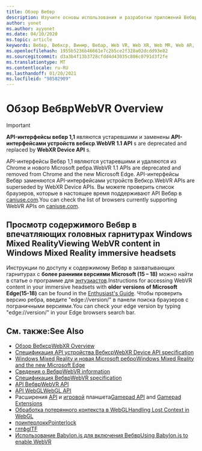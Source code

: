 ```yaml
---
title: Обзор Вебвр
description: Изучите основы использования и разработки приложений Вебвр, работающих на впечатляющих наушниках Windows Mixed Reality.
author: yonet
ms.author: ayyonet
ms.date: 04/10/2020
ms.topic: article
keywords: Вебвр, Вебкср, Винмр, Вебар, Web VR, Web XR, Web MR, Web AR, 360, 360 Video, 360 видео, 360 Photo, 360 Фото, 360 Content, иммерсивное веб-, иммерсивевеб, IW
ms.openlocfilehash: 1955b5236b46661e7c2b5ce2f328a02dcdd93e82
ms.sourcegitcommit: d3a3b4f13b3728cfdd4d43035c806c0791d3f2fe
ms.translationtype: MT
ms.contentlocale: ru-RU
ms.lasthandoff: 01/20/2021
ms.locfileid: "98582909"
---
```

# <a name="webvr-overview"></a><span data-ttu-id="328e5-104">Обзор Вебвр</span><span class="sxs-lookup"><span data-stu-id="328e5-104">WebVR Overview</span></span>

> [!IMPORTANT]
> <span data-ttu-id="328e5-105">**API-интерфейсы вебвр 1,1** являются устаревшими и заменены **API-интерфейсами устройств вебкср**.</span><span class="sxs-lookup"><span data-stu-id="328e5-105">**WebVR 1.1 API** s are deprecated and replaced by **WebXR Device API** s.</span></span>

<span data-ttu-id="328e5-106">API-интерфейсы Вебвр 1,1 являются устаревшими и удаляются из Chrome и нового Microsoft ребра.</span><span class="sxs-lookup"><span data-stu-id="328e5-106">WebVR 1.1 APIs are deprecated and removed from Chrome and the new Microsoft Edge.</span></span> <span data-ttu-id="328e5-107">API-интерфейсы Вебвр заменяются API-интерфейсами устройств Вебкср.</span><span class="sxs-lookup"><span data-stu-id="328e5-107">WebVR APIs are superseded by WebXR Device APIs.</span></span> <span data-ttu-id="328e5-108">Вы можете проверить список браузеров, которые в настоящее время поддерживают API Вебвр в [caniuse.com](https://caniuse.com/#search=webvr).</span><span class="sxs-lookup"><span data-stu-id="328e5-108">You can check the list of browsers currently supporting WebVR APIs on [caniuse.com](https://caniuse.com/#search=webvr).</span></span>

## <a name="viewing-webvr-content-in-windows-mixed-reality-immersive-headsets"></a><span data-ttu-id="328e5-109">Просмотр содержимого Вебвр в впечатляющих головных гарнитурах Windows Mixed Reality</span><span class="sxs-lookup"><span data-stu-id="328e5-109">Viewing WebVR content in Windows Mixed Reality immersive headsets</span></span>

<span data-ttu-id="328e5-110">Инструкции по доступу к содержимому Вебвр в захватывающих гарнитурах с **более ранними версиями Microsoft (15 – 18)** можно найти в статье о программе для [энтузиастов](/windows/mixed-reality/enthusiast-guide/webvr).</span><span class="sxs-lookup"><span data-stu-id="328e5-110">Instructions for accessing WebVR content in your immersive headsets with **older versions of Microsoft Edge(15-18)** can be found in the [Enthusiast's Guide](/windows/mixed-reality/enthusiast-guide/webvr).</span></span> <span data-ttu-id="328e5-111">Чтобы проверить версию ребра, введите "edge://version/" в панели поиска браузеров с пограничными версиями.</span><span class="sxs-lookup"><span data-stu-id="328e5-111">You can check your edge version by typing "edge://version/" in your Edge browsers search bar.</span></span>

## <a name="see-also"></a><span data-ttu-id="328e5-112">См. также:</span><span class="sxs-lookup"><span data-stu-id="328e5-112">See Also</span></span>

* [<span data-ttu-id="328e5-113">Обзор Вебкср</span><span class="sxs-lookup"><span data-stu-id="328e5-113">WebXR Overview</span></span>](webxr-overview.md)
* [<span data-ttu-id="328e5-114">Спецификация API устройства Вебкср</span><span class="sxs-lookup"><span data-stu-id="328e5-114">WebXR Device API specification</span></span>](https://immersive-web.github.io/webxr/)
* [<span data-ttu-id="328e5-115">Windows Mixed Reality и новая Microsoft ребро</span><span class="sxs-lookup"><span data-stu-id="328e5-115">Windows Mixed Reality and the new Microsoft Edge</span></span>](/windows/mixed-reality/new-microsoft-edge)
* [<span data-ttu-id="328e5-116">Сведения о Вебвр</span><span class="sxs-lookup"><span data-stu-id="328e5-116">WebVR information</span></span>](https://webvr.info)
* [<span data-ttu-id="328e5-117">Спецификация Вебвр</span><span class="sxs-lookup"><span data-stu-id="328e5-117">WebVR specification</span></span>](https://w3c.github.io/webvr/)
* <span data-ttu-id="328e5-118">[API Вебвр](/previous-versions//mt806281(v=vs.85))</span><span class="sxs-lookup"><span data-stu-id="328e5-118">[WebVR API](/previous-versions//mt806281(v=vs.85))</span></span>
* <span data-ttu-id="328e5-119">[API WebGL](/previous-versions/windows/internet-explorer/ie-developer/dev-guides/bg182648(v=vs.85))</span><span class="sxs-lookup"><span data-stu-id="328e5-119">[WebGL API](/previous-versions/windows/internet-explorer/ie-developer/dev-guides/bg182648(v=vs.85))</span></span>
* <span data-ttu-id="328e5-120">Расширения [API](https://msdn.microsoft.com/library/dn743630(v=vs.85).aspx) и [игровой](https://w3c.github.io/gamepad/extensions.html) планшета</span><span class="sxs-lookup"><span data-stu-id="328e5-120">[Gamepad API](https://msdn.microsoft.com/library/dn743630(v=vs.85).aspx) and [Gamepad Extensions](https://w3c.github.io/gamepad/extensions.html)</span></span>
* [<span data-ttu-id="328e5-121">Обработка потерянного контекста в WebGL</span><span class="sxs-lookup"><span data-stu-id="328e5-121">Handling Lost Context in WebGL</span></span>](https://www.khronos.org/webgl/wiki/HandlingContextLost)
* [<span data-ttu-id="328e5-122">поинтерлокк</span><span class="sxs-lookup"><span data-stu-id="328e5-122">Pointerlock</span></span>](https://www.w3.org/TR/pointerlock/)
* [<span data-ttu-id="328e5-123">глтф</span><span class="sxs-lookup"><span data-stu-id="328e5-123">glTF</span></span>](https://www.khronos.org/gltf)
* [<span data-ttu-id="328e5-124">Использование Babylon.js для включения Вебвр</span><span class="sxs-lookup"><span data-stu-id="328e5-124">Using Babylon.js to enable WebVR</span></span>](/windows/uwp/get-started/adding-webvr-to-a-babylonjs-game)